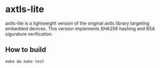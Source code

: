 # axtls-lite

axtls-lite is a lightweight version of the original axtls library targeting embedded devices.
This version implements SHA256 hashing and RSA sigurature verification.


## How to build

	make && make test


